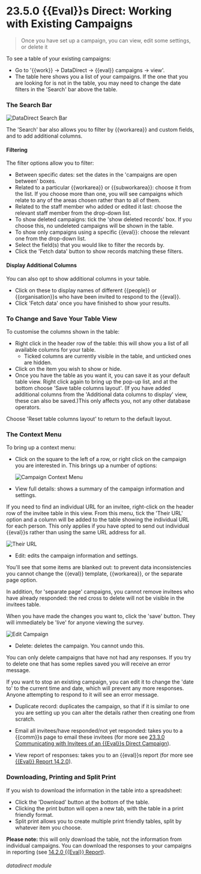 # 23.5.0 {{Eval}}s Direct: Working with Existing Campaigns

> Once you have set up a campaign, you can view, edit some settings, or delete it





To see a table of your existing campaigns:
- Go to '{{work}} -> DataDirect -> {{eval}} campaigns -> view'.
- The table here shows you a list of your campaigns. If the one that you are looking for is not in the table, you may need to change the date filters in the 'Search' bar above the table.

### The Search Bar

![DataDirect Search Bar](23.5.0a.png)

The 'Search' bar also allows you to filter by {{workarea}} and custom fields, and to add additional columns.  
  
#### Filtering  

The filter options allow you to filter: 
   - Between specific dates: set the dates in the 'campaigns are open between' boxes.
   - Related to a particular {{workarea}} or {{subworkarea}}: choose it from the list. If you choose more than one, you will see campaigns which relate to any of the areas chosen rather than to all of them.
   - Related to the staff member who added or edited it last: choose the relevant staff member from the drop-down list.
   - To show deleted campaigns: tick the 'show deleted records' box. If you choose this, no undeleted campaigns will be shown in the table.
   - To show only campaigns using a specific {{eval}}: choose the relevant one from the drop-down list.
- Select the field(s) that you would like to filter the records by. 
- Click the 'Fetch data' button to show records matching these filters.

#### Display Additional Columns

You can also opt to show additional columns in your table.
- Click on these to display names of different {{people}} or {{organisation}}s who have been invited to respond to the {{eval}}.
- Click 'Fetch data' once you have finished to show your results.

### To Change and Save Your Table View

To customise the columns shown in the table:
- Right click in the header row of the table: this will show you a list of all available columns for your table. 
   - Ticked columns are currently visible in the table, and unticked ones are hidden.  
- Click on the item you wish to show or hide. 
- Once you have the table as you want it, you can save it as your default table view. Right click again to bring up the pop-up list, and at the bottom choose 'Save table columns layout'. (If you have added additional columns from the 'Additional data columns to display' view, these can also be saved.)This only affects you, not any other database operators.

Choose 'Reset table columns layout' to return to the default layout.  

### The Context Menu

To bring up a context menu:
- Click on the square to the left of a row, or right click on the campaign you are interested in.  This brings up a number of options:

   ![Campaign Context Menu](23.5.0b.png)

- View full details: shows a summary of the campaign information and settings. 

If you need to find an individual URL for an invitee, right-click on the header row of the invitee table in this view. From this menu, tick the 'Their URL' option and a column will be added to the table showing the individual URL for each person. This only applies if you have opted to send out individual {{eval}}s rather than using the same URL address for all.
   
   ![Their URL](23.5.0d.png)
   
- Edit: edits the campaign information and settings.

You'll see that some items are blanked out: to prevent data inconsistencies you cannot change the {{eval}} template, {{workarea}}, or the separate page option.

In addition, for 'separate page' campaigns, you cannot remove invitees who have already responded: the red cross to delete will not be visible in the invitees table. 

When you have made the changes you want to, click the 'save' button.  They will immediately be 'live' for anyone viewing the survey.

   ![Edit Campaign](23.5.0c.png)


- Delete: deletes the campaign.  You cannot undo this.

You can only delete campaigns that have not had any responses. If you try to delete one that has some replies saved you will receive an error message. 

If you want to stop an existing campaign, you can edit it to change the 'date to' to the current time and date, which will prevent any more responses. Anyone attempting to respond to it will see an error message. 

- Duplicate record: duplicates the campaign, so that if it is similar to one you are setting up you can alter the details rather then creating one from scratch.

- Email all invitees/have responded/not yet responded: takes you to a {{comm}}s page to email these invitees (for more see [23.3.0 Communicating with Invitees of an {{Eval}}s Direct Campaign](/help/index/p/23.3.0)).

- View report of responses:  takes you to an {{eval}}s report (for more see [{{Eval}} Report 14.2.0](/help/index/p/14.2.0)).

### Downloading, Printing and Split Print

If you wish to download the information in the table into a spreadsheet:
- Click the 'Download' button at the bottom of the table.  
- Clicking the print button will open a new tab, with the table in a print friendly format.  
- Split print allows you to create multiple print friendly tables, split by whatever item you choose.

**Please note:** this will only download the table, not the information from individual campaigns. You can download the responses to your campaigns in reporting (see [14.2.0 {{Eval}} Report](/help/index/p/14.2.0)).
   
   
###### datadirect module

